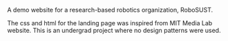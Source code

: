 A demo website for a research-based robotics organization, RoboSUST.

The css and html for the landing page was inspired from MIT Media Lab website. This is an undergrad project where no design patterns were used.
